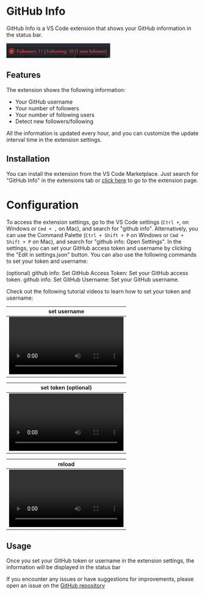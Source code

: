 # GitHub Info


GitHub Info is a VS Code extension that shows your GitHub information in the status bar.


<img src="./.github/first1.png"/>


## Features

The extension shows the following information:

- Your GitHub username
- Your number of followers
- Your number of following users
- Detect new followers/following


All the information is updated every hour, and you can customize the update interval time in the extension settings.

## Installation
You can install the extension from the VS Code Marketplace. Just search for "GitHub Info" in the extensions tab or [click here](https://marketplace.visualstudio.com/items?itemName=sajjadmrx.github-info) to go to the extension page.

# Configuration

To access the extension settings, go to the VS Code settings (`Ctrl +`, on Windows or `Cmd + ,` on Mac), and search for "github info". Alternatively, you can use the Command Palette (`Ctrl + Shift + P` on Windows or `Cmd + Shift + P` on Mac), and search for "github info: Open Settings". In the settings, you can set your GitHub access token and username by clicking the "Edit in settings.json" button. You can also use the following commands to set your token and username:

(optional) github info: Set GitHub Access Token: Set your GitHub access token.
github info: Set GitHub Username: Set your GitHub username.

Check out the following tutorial videos to learn how to set your token and username:

|                                                     set username                                                     |
| :------------------------------------------------------------------------------------------------------------------: |
| <video src="https://user-images.githubusercontent.com/66132114/234603922-aa7c9096-c3f6-4f30-acfc-e2a30b4df54f.mp4"/> |


|                                                 set token (optional)                                                 |
| :------------------------------------------------------------------------------------------------------------------: |
| <video src="https://user-images.githubusercontent.com/66132114/234604030-1acf6a79-26dd-4e23-a0ad-934f9a7232d8.mp4"/> |

|                                                        reload                                                        |
| :------------------------------------------------------------------------------------------------------------------: |
| <video src="https://user-images.githubusercontent.com/66132114/234604088-cc577322-ac62-4021-b896-25ad707ff272.mp4"/> |

## Usage

Once you set your GitHub token or username in the extension settings, the information will be displayed in the status bar

If you encounter any issues or have suggestions for improvements, please open an issue on the [GitHub repository](https://github.com/sajjadmrx/vscode-github-info)